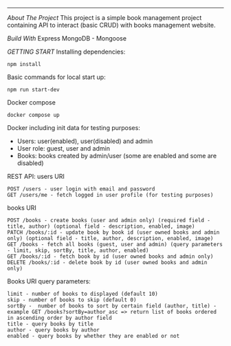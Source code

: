 ---

_About The Project_
This project is a simple book management project containing API to interact (basic CRUD) with books management website.

_Build With_
Express
MongoDB - Mongoose

_GETTING START_
Installing dependencies:

```
npm install
```

Basic commands for local start up:

```
npm run start-dev
```

Docker compose

```
docker compose up
```

Docker including init data for testing purposes:

- Users: user(enabled), user(disabled) and admin
- User role: guest, user and admin
- Books: books created by admin/user (some are enabled and some are disabled)

REST API:
users URI

```
POST /users - user login with email and password
GET /users/me - fetch logged in user profile (for testing purposes)
```

books URI

```
POST /books - create books (user and admin only) (required field - title, author) (optional field - description, enabled, image)
PATCH /books/:id - update book by book id (user owned books and admin only) (optional field - title, author, description, enabled, image)
GET /books - fetch all books (guest, user and admin) (query parameters - limit, skip, sortBy, title, author, enabled)
GET /books/:id - fetch book by id (user owned books and admin only)
DELETE /books/:id - delete book by id (user owned books and admin only)
```

Books URI query parameters:

```
limit - number of books to displayed (default 10)
skip - number of books to skip (default 0)
sortBy -  number of books to sort by certain field (author, title) - example GET /books?sortBy=author_asc => return list of books ordered in ascending order by author field
title - query books by title
author - query books by author
enabled - query books by whether they are enabled or not
```
